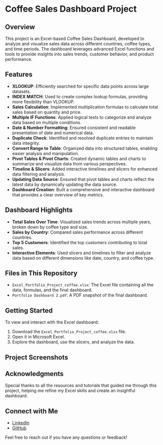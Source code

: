 # Coffee Sales Dashboard Project

## Overview
This project is an Excel-based Coffee Sales Dashboard, developed to analyze and visualize sales data across different countries, coffee types, and time periods. The dashboard leverages advanced Excel functions and tools to provide insights into sales trends, customer behavior, and product performance.

## Features
- **XLOOKUP**: Efficiently searched for specific data points across large datasets.
- **INDEX MATCH**: Used to create complex lookup formulas, providing more flexibility than VLOOKUP.
- **Sales Calculation**: Implemented multiplication formulas to calculate total sales based on quantity and price.
- **Multiple IF Functions**: Applied logical tests to categorize and analyze data based on multiple conditions.
- **Date & Number Formatting**: Ensured consistent and readable presentation of date and numerical data.
- **Duplicate Check**: Identified and resolved duplicate entries to maintain data integrity.
- **Convert Range to Table**: Organized data into structured tables, enabling easier analysis and manipulation.
- **Pivot Tables & Pivot Charts**: Created dynamic tables and charts to summarize and visualize data from various perspectives.
- **Timeline & Slicers**: Added interactive timelines and slicers for enhanced data filtering and analysis.
- **Updating Data Source**: Ensured that pivot tables and charts reflect the latest data by dynamically updating the data source.
- **Dashboard Creation**: Built a comprehensive and interactive dashboard that provides a clear overview of key metrics.

## Dashboard Highlights
- **Total Sales Over Time**: Visualized sales trends across multiple years, broken down by coffee type and size.
- **Sales by Country**: Compared sales performance across different countries.
- **Top 5 Customers**: Identified the top customers contributing to total sales.
- **Interactive Elements**: Used slicers and timelines to filter and analyze data based on different dimensions like date, country, and coffee type.

## Files in This Repository
- `Excel_Portfolio_Project_coffee.xlsx`: The Excel file containing all the data, formulas, and the final dashboard.
- `Portfolio Dashboard 2.pdf`: A PDF snapshot of the final dashboard.

## Getting Started
To view and interact with the Excel dashboard:
1. Download the `Excel_Portfolio_Project_coffee.xlsx` file.
2. Open it in Microsoft Excel.
3. Explore the dashboard, use the slicers, and analyze the data.

## Project Screenshots


## Acknowledgments
Special thanks to all the resources and tutorials that guided me through this project, helping me refine my Excel skills and create an insightful dashboard.

## Connect with Me
- [LinkedIn](www.linkedin.com/in/sohail-cheema-45a649293)
- [GitHub](https://github.com/scheema286)

Feel free to reach out if you have any questions or feedback!
